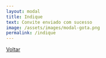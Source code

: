 ```yaml
---
layout: modal
title: Indique
text: Convite enviado com sucesso
image: /assets/images/modal-gota.png
permalink: /indique
---
```


<!-- modal (convite de indicação enviado com sucesso) -->
<a href="{{ '/home' | relative_url }}" class="bg">Voltar</a>